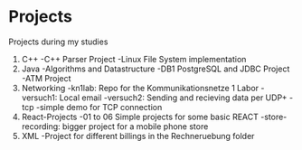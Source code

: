 # Projects
Projects during my studies

1. C++
  -C++ Parser Project
  -Linux File System implementation
2. Java
  -Algorithms and Datastructure
  -DB1 PostgreSQL and JDBC Project
  -ATM Project
3. Networking
  -kn1lab: Repo for the Kommunikationsnetze 1 Labor
    -versuch1: Local email
    -versuch2: Sending and recieving data per UDP+
   -tcp
    -simple demo for TCP connection
4. React-Projects
  -01 to 06 Simple projects for some basic REACT
  -store-recording: bigger project for a mobile phone store
 5. XML
  -Project for different billings in the Rechneruebung folder
